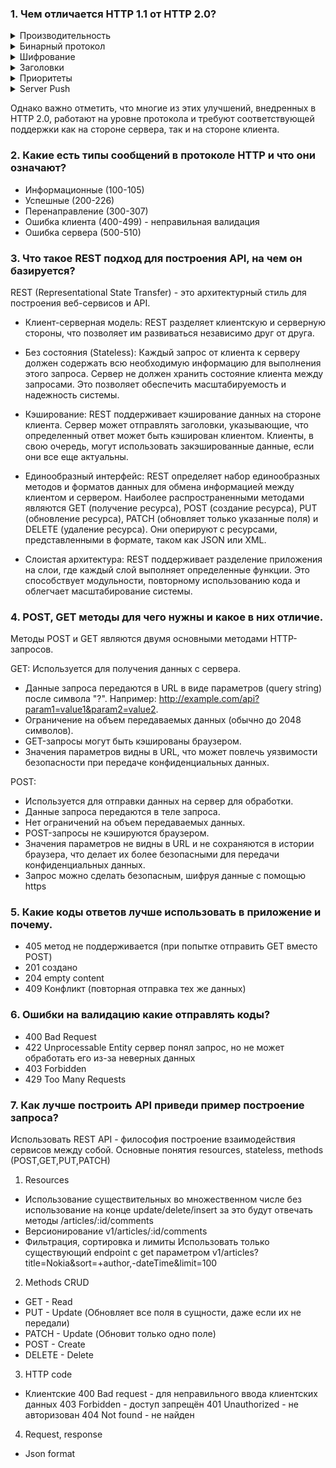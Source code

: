 ### 1. Чем отличается HTTP 1.1 от HTTP 2.0?

<details>
    <summary>Производительность</summary>
Одной из ключевых особенностей HTTP 2.0 является мультиплексирование, которое позволяет одновременную передачу нескольких запросов и ответов по одному соединению. Это снижает задержки и увеличивает пропускную способность.
</details>

<details>
    <summary>Бинарный протокол</summary>
В отличие от текстового протокола HTTP/1.1, HTTP/2 использует бинарный формат для передачи данных. Это улучшает эффективность передачи и уменьшает объем данных, которые необходимо передавать по сети.
</details>

<details>
    <summary>Шифрование</summary>
В HTTP 2.0 использование шифрования (TLS) является обязательным, в то время как в HTTP 1.1 это не является стандартным требованием.
</details>

<details>
    <summary>Заголовки</summary>
В HTTP 2.0 введены новые методы сжатия заголовков, что уменьшает объем передаваемых данных. Это помогает улучшить производительность и снизить задержки.
</details>

<details>
    <summary>Приоритеты</summary>
В HTTP 2.0 введено понятие приоритетов для запросов. Это позволяет серверу определить, какие запросы являются наиболее важными, и обрабатывать их в первую очередь. В HTTP 1.1 запросы обрабатываются в порядке поступления.
</details>

<details>
    <summary>Server Push</summary>
HTTP 2.0 поддерживает функцию Server Push, которая позволяет серверу принудительно отправлять ресурсы на клиентскую сторону, не дожидаясь запроса от клиента. Это позволяет улучшить производительность и снизить задержки.
</details>

Однако важно отметить, что многие из этих улучшений, внедренных в HTTP 2.0, работают на уровне протокола и требуют
соответствующей поддержки как на стороне сервера, так и на стороне клиента.

### 2. Какие есть типы сообщений в протоколе HTTP и что они означают?

- Информационные (100-105)
- Успешные (200-226)
- Перенаправление (300-307)
- Ошибка клиента (400-499) - неправильная валидация
- Ошибка сервера (500-510)

### 3. Что такое REST подход для построения API, на чем он базируется?

REST (Representational State Transfer) - это архитектурный стиль для построения веб-сервисов и API.

- Клиент-серверная модель: REST разделяет клиентскую и серверную стороны, что позволяет им развиваться независимо друг
  от друга.

- Без состояния (Stateless): Каждый запрос от клиента к серверу должен содержать всю необходимую информацию для
  выполнения этого запроса. Сервер не должен хранить состояние клиента между запросами. Это позволяет обеспечить
  масштабируемость и надежность системы.

- Кэширование: REST поддерживает кэширование данных на стороне клиента. Сервер может отправлять заголовки, указывающие,
  что определенный ответ может быть кэширован клиентом. Клиенты, в свою очередь, могут использовать закэшированные
  данные, если они все еще актуальны.

- Единообразный интерфейс: REST определяет набор единообразных методов и форматов данных для обмена информацией между
  клиентом и сервером. Наиболее распространенными методами являются GET (получение ресурса), POST (создание ресурса),
  PUT (обновление ресурса), PATCH (обновляет только указанные поля) и DELETE (удаление ресурса). Они оперируют с
  ресурсами, представленными в формате, таком как JSON или XML.

- Слоистая архитектура: REST поддерживает разделение приложения на слои, где каждый слой выполняет определенные функции.
  Это способствует модульности, повторному использованию кода и облегчает масштабирование системы.

### 4. POST, GET методы для чего нужны и какое в них отличие.

Методы POST и GET являются двумя основными методами HTTP-запросов.

GET: Используется для получения данных с сервера.

- Данные запроса передаются в URL в виде параметров (query string) после символа "?".
  Например: http://example.com/api?param1=value1&param2=value2.
- Ограничение на объем передаваемых данных (обычно до 2048 символов).
- GET-запросы могут быть кэшированы браузером.
- Значения параметров видны в URL, что может повлечь уязвимости безопасности при передаче конфиденциальных данных.

POST:

- Используется для отправки данных на сервер для обработки.
- Данные запроса передаются в теле запроса.
- Нет ограничений на объем передаваемых данных.
- POST-запросы не кэшируются браузером.
- Значения параметров не видны в URL и не сохраняются в истории браузера, что делает их более безопасными для передачи
  конфиденциальных данных.
- Запрос можно сделать безопасным, шифруя данные с помощью https

### 5. Какие коды ответов лучше использовать в приложение и почему.

- 405 метод не поддерживается (при попытке отправить GET вместо POST)
- 201 создано
- 204 empty content
- 409 Конфликт (повторная отправка тех же данных)

### 6. Ошибки на валидацию какие отправлять коды?

- 400 Bad Request
- 422 Unprocessable Entity сервер понял запрос, но не может обработать его из-за неверных данных
- 403 Forbidden
- 429 Too Many Requests

### 7. Как лучше построить API приведи пример построение запроса?
Использовать REST API - философия построение взаимодействия сервисов между собой.
Основные понятия resources, stateless, methods (POST,GET,PUT,PATCH)
1. Resources
- Использование существительных во множественном числе без использование на конце update/delete/insert за это будут отвечать методы
/articles/:id/comments
- Версионирование
v1/articles/:id/comments
- Фильтрация, сортировка и лимиты
Использовать только существующий endpoint с get параметром
v1/articles?title=Nokia&sort=+author,-dateTime&limit=100
2. Methods CRUD
- GET - Read
- PUT - Update (Обновляет все поля в сущности, даже если их не передали)
- PATCH - Update (Обновит только одно поле)
- POST - Create
- DELETE - Delete
3. HTTP code
- Клиентские
400 Bad request - для неправильного ввода клиентских данных
403 Forbidden - доступ запрещён
401 Unauthorized - не авторизован
404 Not found - не найден
4. Request, response
- Json format